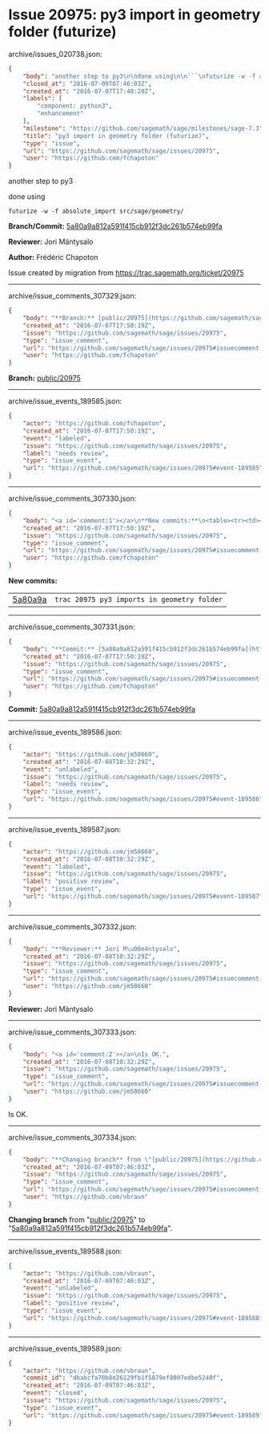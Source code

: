 # Issue 20975: py3 import in geometry folder (futurize)

archive/issues_020738.json:
```json
{
    "body": "another step to py3\n\ndone using\n\n```\nfuturize -w -f absolute_import src/sage/geometry/\n```\n\n**Branch/Commit:** [5a80a9a812a591f415cb912f3dc261b574eb99fa](https://github.com/sagemath/sagetrac-mirror/commit/5a80a9a812a591f415cb912f3dc261b574eb99fa)\n\n**Reviewer:** Jori M\u00e4ntysalo\n\n**Author:** Fr\u00e9d\u00e9ric Chapoton\n\nIssue created by migration from https://trac.sagemath.org/ticket/20975\n\n",
    "closed_at": "2016-07-09T07:46:03Z",
    "created_at": "2016-07-07T17:48:20Z",
    "labels": [
        "component: python3",
        "enhancement"
    ],
    "milestone": "https://github.com/sagemath/sage/milestones/sage-7.3",
    "title": "py3 import in geometry folder (futurize)",
    "type": "issue",
    "url": "https://github.com/sagemath/sage/issues/20975",
    "user": "https://github.com/fchapoton"
}
```
another step to py3

done using

```
futurize -w -f absolute_import src/sage/geometry/
```

**Branch/Commit:** [5a80a9a812a591f415cb912f3dc261b574eb99fa](https://github.com/sagemath/sagetrac-mirror/commit/5a80a9a812a591f415cb912f3dc261b574eb99fa)

**Reviewer:** Jori Mäntysalo

**Author:** Frédéric Chapoton

Issue created by migration from https://trac.sagemath.org/ticket/20975





---

archive/issue_comments_307329.json:
```json
{
    "body": "**Branch:** [public/20975](https://github.com/sagemath/sagetrac-mirror/tree/public/20975)",
    "created_at": "2016-07-07T17:50:19Z",
    "issue": "https://github.com/sagemath/sage/issues/20975",
    "type": "issue_comment",
    "url": "https://github.com/sagemath/sage/issues/20975#issuecomment-307329",
    "user": "https://github.com/fchapoton"
}
```

**Branch:** [public/20975](https://github.com/sagemath/sagetrac-mirror/tree/public/20975)



---

archive/issue_events_189585.json:
```json
{
    "actor": "https://github.com/fchapoton",
    "created_at": "2016-07-07T17:50:19Z",
    "event": "labeled",
    "issue": "https://github.com/sagemath/sage/issues/20975",
    "label": "needs review",
    "type": "issue_event",
    "url": "https://github.com/sagemath/sage/issues/20975#event-189585"
}
```



---

archive/issue_comments_307330.json:
```json
{
    "body": "<a id='comment:1'></a>\n**New commits:**\n<table><tr><td><a href=\"https://github.com/sagemath/sagetrac-mirror/commit/5a80a9a812a591f415cb912f3dc261b574eb99fa\">5a80a9a</a></td><td><code>trac 20975 py3 imports in geometry folder</code></td></tr></table>\n",
    "created_at": "2016-07-07T17:50:19Z",
    "issue": "https://github.com/sagemath/sage/issues/20975",
    "type": "issue_comment",
    "url": "https://github.com/sagemath/sage/issues/20975#issuecomment-307330",
    "user": "https://github.com/fchapoton"
}
```

<a id='comment:1'></a>
**New commits:**
<table><tr><td><a href="https://github.com/sagemath/sagetrac-mirror/commit/5a80a9a812a591f415cb912f3dc261b574eb99fa">5a80a9a</a></td><td><code>trac 20975 py3 imports in geometry folder</code></td></tr></table>




---

archive/issue_comments_307331.json:
```json
{
    "body": "**Commit:** [5a80a9a812a591f415cb912f3dc261b574eb99fa](https://github.com/sagemath/sagetrac-mirror/commit/5a80a9a812a591f415cb912f3dc261b574eb99fa)",
    "created_at": "2016-07-07T17:50:19Z",
    "issue": "https://github.com/sagemath/sage/issues/20975",
    "type": "issue_comment",
    "url": "https://github.com/sagemath/sage/issues/20975#issuecomment-307331",
    "user": "https://github.com/fchapoton"
}
```

**Commit:** [5a80a9a812a591f415cb912f3dc261b574eb99fa](https://github.com/sagemath/sagetrac-mirror/commit/5a80a9a812a591f415cb912f3dc261b574eb99fa)



---

archive/issue_events_189586.json:
```json
{
    "actor": "https://github.com/jm58660",
    "created_at": "2016-07-08T10:32:29Z",
    "event": "unlabeled",
    "issue": "https://github.com/sagemath/sage/issues/20975",
    "label": "needs review",
    "type": "issue_event",
    "url": "https://github.com/sagemath/sage/issues/20975#event-189586"
}
```



---

archive/issue_events_189587.json:
```json
{
    "actor": "https://github.com/jm58660",
    "created_at": "2016-07-08T10:32:29Z",
    "event": "labeled",
    "issue": "https://github.com/sagemath/sage/issues/20975",
    "label": "positive review",
    "type": "issue_event",
    "url": "https://github.com/sagemath/sage/issues/20975#event-189587"
}
```



---

archive/issue_comments_307332.json:
```json
{
    "body": "**Reviewer:** Jori M\u00e4ntysalo",
    "created_at": "2016-07-08T10:32:29Z",
    "issue": "https://github.com/sagemath/sage/issues/20975",
    "type": "issue_comment",
    "url": "https://github.com/sagemath/sage/issues/20975#issuecomment-307332",
    "user": "https://github.com/jm58660"
}
```

**Reviewer:** Jori Mäntysalo



---

archive/issue_comments_307333.json:
```json
{
    "body": "<a id='comment:2'></a>\nIs OK.",
    "created_at": "2016-07-08T10:32:29Z",
    "issue": "https://github.com/sagemath/sage/issues/20975",
    "type": "issue_comment",
    "url": "https://github.com/sagemath/sage/issues/20975#issuecomment-307333",
    "user": "https://github.com/jm58660"
}
```

<a id='comment:2'></a>
Is OK.



---

archive/issue_comments_307334.json:
```json
{
    "body": "**Changing branch** from \"[public/20975](https://github.com/sagemath/sagetrac-mirror/tree/public/20975)\" to \"[5a80a9a812a591f415cb912f3dc261b574eb99fa](https://github.com/sagemath/sagetrac-mirror/commit/5a80a9a812a591f415cb912f3dc261b574eb99fa)\".",
    "created_at": "2016-07-09T07:46:03Z",
    "issue": "https://github.com/sagemath/sage/issues/20975",
    "type": "issue_comment",
    "url": "https://github.com/sagemath/sage/issues/20975#issuecomment-307334",
    "user": "https://github.com/vbraun"
}
```

**Changing branch** from "[public/20975](https://github.com/sagemath/sagetrac-mirror/tree/public/20975)" to "[5a80a9a812a591f415cb912f3dc261b574eb99fa](https://github.com/sagemath/sagetrac-mirror/commit/5a80a9a812a591f415cb912f3dc261b574eb99fa)".



---

archive/issue_events_189588.json:
```json
{
    "actor": "https://github.com/vbraun",
    "created_at": "2016-07-09T07:46:03Z",
    "event": "unlabeled",
    "issue": "https://github.com/sagemath/sage/issues/20975",
    "label": "positive review",
    "type": "issue_event",
    "url": "https://github.com/sagemath/sage/issues/20975#event-189588"
}
```



---

archive/issue_events_189589.json:
```json
{
    "actor": "https://github.com/vbraun",
    "commit_id": "dbabcfa70b8e26129fb1f5879ef8007edbe5240f",
    "created_at": "2016-07-09T07:46:03Z",
    "event": "closed",
    "issue": "https://github.com/sagemath/sage/issues/20975",
    "type": "issue_event",
    "url": "https://github.com/sagemath/sage/issues/20975#event-189589"
}
```
